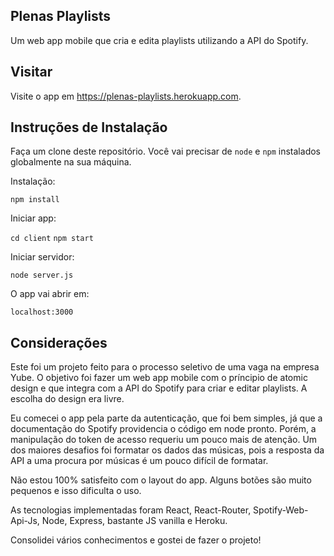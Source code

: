 ## Plenas Playlists

Um web app mobile que cria e edita playlists utilizando a API do Spotify.

## Visitar

Visite o app em https://plenas-playlists.herokuapp.com.

## Instruções de Instalação

Faça um clone deste repositório. Você vai precisar de `node` e `npm` instalados globalmente na sua máquina.

Instalação:

`npm install`  

Iniciar app:

`cd client`
`npm start` 

Iniciar servidor:

`node server.js`

O app vai abrir em:

`localhost:3000`  

## Considerações

Este foi um projeto feito para o processo seletivo de uma vaga na empresa Yube. O objetivo foi fazer um web app mobile com o príncipio de atomic design e que integra com a API do Spotify para criar e editar playlists. A escolha do design era livre.

Eu comecei o app pela parte da autenticação, que foi bem simples, já que a documentação do Spotify providencia o código em node pronto. Porém, a manipulação do token de acesso requeriu um pouco mais de atenção. Um dos maiores desafios foi formatar os dados das músicas, pois a resposta da API a uma procura por músicas é um pouco difícil de formatar.

Não estou 100% satisfeito com o layout do app. Alguns botões são muito pequenos e isso dificulta o uso.

As tecnologias implementadas foram React, React-Router, Spotify-Web-Api-Js, Node, Express, bastante JS vanilla e Heroku.

Consolidei vários conhecimentos e gostei de fazer o projeto!
